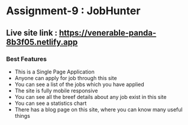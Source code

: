 # Assignment-9 : JobHunter #

## Live site link : https://venerable-panda-8b3f05.netlify.app ##

### Best Features ###
* This is a Single Page Application
* Anyone can apply for job through this site
* You can see a list of the jobs which you have applied
* The site is fully mobile responsive
* You can see all the breef details about any job exist in this site
* You can see a statistics chart 
* There has a blog page on this site, where you can know many useful things
